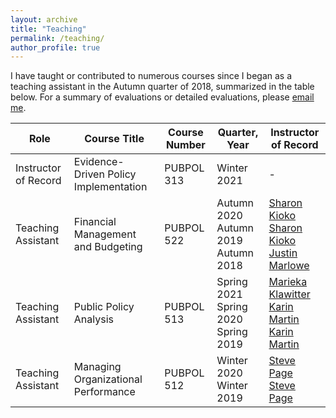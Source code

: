 ```yaml
---
layout: archive
title: "Teaching"
permalink: /teaching/
author_profile: true
---
```


I have taught or contributed to numerous courses since I began as a teaching assistant in the Autumn quarter of 2018, summarized in the table below. For a summary of evaluations or detailed evaluations, please [email me](mailto:fjsantam@uw.edu).

| Role | Course Title | Course Number | Quarter, Year | Instructor of Record |
|------|--------------|---------------|---------------|----------------------|
| Instructor of Record | Evidence-Driven Policy Implementation | PUBPOL 313 | Winter 2021 | - |
| Teaching Assistant | Financial Management and Budgeting | PUBPOL 522 | Autumn 2020<br />Autumn 2019<br />Autumn 2018 | [Sharon Kioko](https://evans.uw.edu/profile/sharon-kioko/)<br />[Sharon Kioko](https://evans.uw.edu/profile/sharon-kioko/)<br />[Justin Marlowe](https://harris.uchicago.edu/directory/justin-marlowe) |
| Teaching Assistant | Public Policy Analysis | PUBPOL 513 | Spring 2021<br />Spring 2020<br />Spring 2019 | [Marieka Klawitter](https://evans.uw.edu/profile/marieka-klawitter/)<br />[Karin Martin](https://evans.uw.edu/profile/karin-martin/)<br />[Karin Martin](https://evans.uw.edu/profile/karin-martin/) |
| Teaching Assistant | Managing Organizational Performance | PUBPOL 512 | Winter 2020<br />Winter 2019 | [Steve Page](https://evans.uw.edu/profile/stephen-page/)<br />[Steve Page](https://evans.uw.edu/profile/stephen-page/) |

